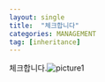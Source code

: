 ```yaml
---
layout: single
title:  "체크합니다"
categories: MANAGEMENT
tag: [inheritance] 
---
```


체크합니다.![picture1](C:\Users\osj78\Documents\GitHub\GITHUB-CODINGOH.github.io\images\2025-02-06-JM5\picture1-1757919147571-1.jpg)
